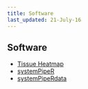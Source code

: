```yaml
---
title: Software
last_updated: 21-July-16
---
```


## Software 

+ [Tissue Heatmap](https://jianhaizhang.shinyapps.io/tissue_heatmap2)
+ [systemPipeR](http://bioconductor.org/packages/release/bioc/html/systemPipeR.html)
+ [systemPipeRdata](http://bioconductor.org/packages/release/data/experiment/html/systemPipeRdata.html)


